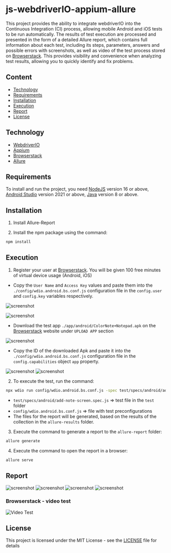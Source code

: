 # js-webdriverIO-appium-allure

This project provides the ability to integrate webdriverIO into the Continuous Integration (CI) process, allowing mobile Android and iOS tests to be run automatically. The results of test execution are processed and presented in the form of a detailed Allure report, which contains full information about each test, including its steps, parameters, answers and possible errors with screenshots, as well as video of the test process stored on [Browserstack](https://app-automate.browserstack.com/builds/038a6d40b2e6b348e02c7c58049f3ce4e46f34ca/sessions/651e4c178c60b63acec40092f5f5373ac2c2e692?auth_token=3780f8d9fe04d0201f7b57b985f16fb83ed90dfe698ab4eab20719c935da36e0). This provides visibility and convenience when analyzing test results, allowing you to quickly identify and fix problems.

## Сontent
- [Technology](#Technology)
- [Requirements](#Requirements)
- [Installation](#Installation)
- [Execution](#Execution)
- [Report](#Report)
- [License](#License)

## Technology
- [WebdriverIO](https://webdriver.io/)
- [Appium](https://www.npmjs.com/package/appium)
- [Browserstack](https://www.browserstack.com/)
- [Allure](https://allurereport.org/)

## Requirements
To install and run the project, you need [NodeJS](https://nodejs.org/) version 16 or above, [Android Studio](https://developer.android.com/studio) version 2021 or above, [Java](https://www.java.com/) version 8 or above.

## Installation

1. Install Allure-Report

2. Install the npm package using the command:
```sh
npm install
```

## Execution

1. Register your user at [Browserstack](https://www.browserstack.com/). You will be given 100 free minutes of virtual device usage (Android, iOS)

- Copy the `User Name` and `Access Key` values and paste them into the `./config/wdio.android.bs.conf.js` configuration file in the `config.user` and `config.key` variables respectively.

![screenshot](./screenshot/bsCredentials_1.png)

![screenshot](./screenshot/bsCredentials_2.png)

- Download the test app `./app/android/ColorNote+Notepad.apk` on the [Browserstack](https://www.browserstack.com/) website under `UPLOAD APP` section

![screenshot](./screenshot/aploadApp.png)

- Copy the ID of the downloaded Apk and paste it into the `./config/wdio.android.bs.conf.js` configuration file in the `config.capabilities` object `app` property.

![screenshot](./screenshot/app_id.png)
![screenshot](./screenshot/app_id_conf.png)


2. To execute the test, run the command:
```sh
npx wdio run config/wdio.android.bs.conf.js -spec test/specs/android/add-note-screen.spec.js
```
- `test/specs/android/add-note-screen.spec.js` =>  test file in the `test` folder
- `config/wdio.android.bs.conf.js` => file with test preconfigurations
- The files for the report will be generated, based on the results of the collection in the `allure-results` folder.

3. Execute the command to generate a report to the `allure-report` folder:
```sh
allure generate
```
4. Execute the command to open the report in a browser:
```sh
allure serve
```

## Report
![screenshot](./screenshot/allure-report.png)
![screenshot](./screenshot/pass_1.png)
![screenshot](./screenshot/failed_1.png)
![screenshot](./screenshot/failed_2.png)
### Browserstack - video test
![Video Test](./screenshot/video_test.gif)

## License
This project is licensed under the MIT License - see the [LICENSE](LICENSE) file for details
